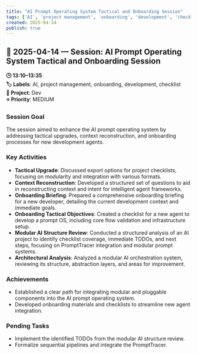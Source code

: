 ```yaml
---
title: "AI Prompt Operating System Tactical and Onboarding Session"
tags: ['AI', 'project management', 'onboarding', 'development', 'checklist']
created: 2025-04-14
publish: true
---
```


## 📅 2025-04-14 — Session: AI Prompt Operating System Tactical and Onboarding Session

**🕒 13:10–13:35**  
**🏷️ Labels**: AI, project management, onboarding, development, checklist  
**📂 Project**: Dev  
**⭐ Priority**: MEDIUM  


### Session Goal
The session aimed to enhance the AI prompt operating system by addressing tactical upgrades, context reconstruction, and onboarding processes for new development agents.

### Key Activities
- **Tactical Upgrade**: Discussed export options for project checklists, focusing on modularity and integration with various formats.
- **Context Reconstruction**: Developed a structured set of questions to aid in reconstructing context and intent for intelligent agent frameworks.
- **Onboarding Briefing**: Prepared a comprehensive onboarding briefing for a new developer, detailing the current development context and immediate goals.
- **Onboarding Tactical Objectives**: Created a checklist for a new agent to develop a prompt OS, including core flow validation and infrastructure setup.
- **Modular AI Structure Review**: Conducted a structured analysis of an AI project to identify checklist coverage, immediate TODOs, and next steps, focusing on PromptTracer integration and modular prompt systems.
- **Architectural Analysis**: Analyzed a modular AI orchestration system, reviewing its structure, abstraction layers, and areas for improvement.

### Achievements
- Established a clear path for integrating modular and pluggable components into the AI prompt operating system.
- Developed onboarding materials and checklists to streamline new agent integration.

### Pending Tasks
- Implement the identified TODOs from the modular AI structure review.
- Formalize sequential pipelines and integrate the PromptTracer.
